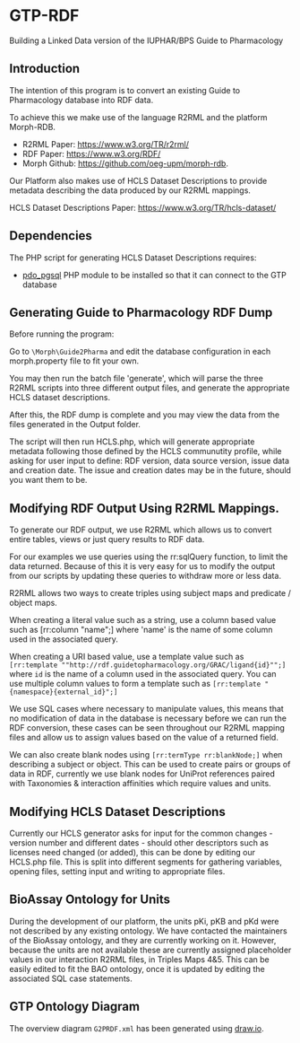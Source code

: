 # GTP-RDF
Building a Linked Data version of the IUPHAR/BPS Guide to Pharmacology

## Introduction
The intention of this program is to convert an existing Guide to Pharmacology database into RDF data.

To achieve this we make use of the language R2RML and the platform Morph-RDB.
- R2RML Paper: https://www.w3.org/TR/r2rml/
- RDF Paper: https://www.w3.org/RDF/
- Morph Github: https://github.com/oeg-upm/morph-rdb.

Our Platform also makes use of HCLS Dataset Descriptions to provide metadata describing the data produced
by our R2RML mappings.

HCLS Dataset Descriptions Paper: https://www.w3.org/TR/hcls-dataset/

## Dependencies

The PHP script for generating HCLS Dataset Descriptions requires:
- [pdo_pgsql](http://php.net/manual/en/ref.pdo-pgsql.php) PHP module to be installed so that it can connect to the GTP database

## Generating Guide to Pharmacology RDF Dump

Before running the program:

Go to ```\Morph\Guide2Pharma``` and edit the database configuration in each morph.property file to fit your own.

You may then run the batch file 'generate', which will parse the three R2RML scripts into three different output files,
and generate the appropriate HCLS dataset descriptions.

After this, the RDF dump is complete and you may view the data from the files generated in the Output folder.

The script will then run HCLS.php, which will generate appropriate metadata following those defined by the HCLS communutity
profile, while asking for user input to define: RDF version, data source version, issue data and creation date.
The issue and creation dates may be in the future, should you want them to be.


## Modifying RDF Output Using R2RML Mappings.

To generate our RDF output, we use R2RML which allows us to convert entire tables, views or just query results to RDF data.

For our examples we use queries using the rr:sqlQuery function, to limit the data returned. Because of this it is very easy
for us to modify the output from our scripts by updating these queries to withdraw more or less data.

R2RML allows two ways to create triples using subject maps and predicate / object maps.

When creating a literal value such as a string, use a column based value such as [rr:column "name";] where 'name' is the name of some column
used in the associated query.

When creating a URI based value, use a template value such as ```[rr:template ""http://rdf.guidetopharmacology.org/GRAC/ligand{id}"";]``` where ```id```
is the name of a column used in the associated query. You can use multiple column values to form a template such as ```[rr:template "{namespace}{external_id}";]```

We use SQL cases where necessary to manipulate values, this means that no modification of data in the database is necessary before we can run the RDF conversion,
these cases can be seen throughout our R2RML mapping files and allow us to assign values based on the value of a returned field.

We can also create blank nodes using ```[rr:termType rr:blankNode;]``` when describing a subject or object. This can be used to create pairs or groups of data
in RDF, currently we use blank nodes for UniProt references paired with Taxonomies & interaction affinities which require values and units.


## Modifying HCLS Dataset Descriptions

Currently our HCLS generator asks for input for the common changes - version number and different dates - should other
descriptors such as licenses need changed (or added), this can be done by editing our HCLS.php file. This is split into different
segments for gathering variables, opening files, setting input and writing to appropriate files.


## BioAssay Ontology for Units

During the development of our platform, the units pKi, pKB and pKd were not described by any existing ontology. We have contacted the
maintainers of the BioAssay ontology, and they are currently working on it. However, because the units are not available these are currently assigned
placeholder values in our interaction R2RML files, in Triples Maps 4&5. This can be easily edited to fit the BAO ontology, once it is updated by editing
the associated SQL case statements.

## GTP Ontology Diagram

The overview diagram ```G2PRDF.xml``` has been generated using [draw.io](www.draw.io).